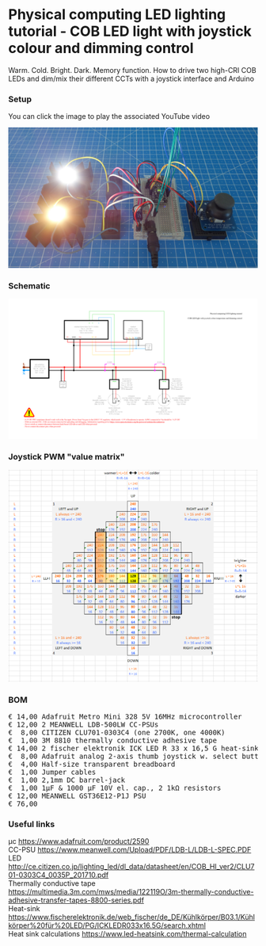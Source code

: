 # Physical computing LED lighting tutorial - COB LED light with joystick colour and dimming control

Warm. Cold. Bright. Dark. Memory function. How to drive two high-CRI COB LEDs and dim/mix their different CCTs with a joystick interface and Arduino

### Setup

You can click the image to play the associated YouTube video

[![Alt text](Assets/5a%20result.jpg)](https://www.youtube.com/watch?v=d3xJDc7I1Rg)

### Schematic

![](Assets/5a%20schematic.png)

### Joystick PWM "value matrix"

![](Assets/Joystick%20PWM%20value%20matrix.png)

### BOM

<pre>
€ 14,00 Adafruit Metro Mini 328 5V 16MHz microcontroller
€ 12,00 2 MEANWELL LDB-500LW CC-PSUs
€  8,00 CITIZEN CLU701-0303C4 (one 2700K, one 4000K)
€  1,00 3M 8810 thermally conductive adhesive tape
€ 14,00 2 fischer elektronik ICK LED R 33 x 16,5 G heat-sinks
€  8,00 Adafruit analog 2-axis thumb joystick w. select button
€  4,00 Half-size transparent breadboard
€  1,00 Jumper cables
€  1,00 2,1mm DC barrel-jack
€  1,00 1µF & 1000 µF 10V el. cap., 2 1kΩ resistors
€ 12,00 MEANWELL GST36E12-P1J PSU
€ 76,00
</pre>  

### Useful links  

μc https://www.adafruit.com/product/2590  
CC-PSU https://www.meanwell.com/Upload/PDF/LDB-L/LDB-L-SPEC.PDF  
LED http://ce.citizen.co.jp/lighting_led/dl_data/datasheet/en/COB_HI_ver2/CLU701-0303C4_0035P_201710.pdf  
Thermally conductive tape https://multimedia.3m.com/mws/media/122119O/3m-thermally-conductive-adhesive-transfer-tapes-8800-series.pdf  
Heat-sink https://www.fischerelektronik.de/web_fischer/de_DE/Kühlkörper/B03.1/Kühlkörper%20für%20LED/PG/ICKLEDR033x16.5G/search.xhtml  
Heat sink calculations https://www.led-heatsink.com/thermal-calculation  
